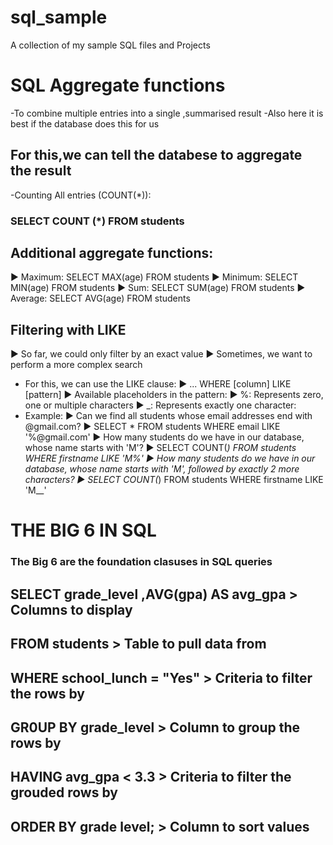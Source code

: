 # sql_sample
A collection of my sample SQL files and Projects

# SQL Aggregate functions
-To combine multiple entries into a single ,summarised result
-Also here it is best if the database does this for us
## For this,we can tell the databese to aggregate the result
-Counting All entries (COUNT(*)):
### SELECT COUNT (*) FROM students

## Additional aggregate functions: 
▶ Maximum: SELECT MAX(age) FROM students
▶ Minimum: SELECT MIN(age) FROM students 
▶ Sum: SELECT SUM(age) FROM students 
▶ Average: SELECT AVG(age) FROM students

## Filtering with LIKE
▶ So far, we could only filter by an exact value 
▶ Sometimes, we want to perform a more complex search 
- For this, we can use the LIKE clause: 
▶ ... WHERE [column] LIKE [pattern] 
▶ Available placeholders in the pattern: 
▶ %: Represents zero, one or multiple characters 
▶ _: Represents exactly one character: 
- Example: 
▶ Can we find all students whose email addresses end with @gmail.com? 
▶ SELECT * FROM students WHERE email LIKE '%@gmail.com' 
▶ How many students do we have in our database, whose name starts with 'M'? 
▶ SELECT COUNT(*) FROM students WHERE firstname LIKE 'M%' 
▶ How many students do we have in our database, whose name starts with 'M', followed 
by exactly 2 more characters? 
▶ SELECT COUNT(*) FROM students WHERE firstname LIKE 'M__'

# THE BIG 6 IN SQL

### The Big 6 are the foundation clasuses in SQL queries

## SELECT grade_level ,AVG(gpa) AS avg_gpa  > Columns to display
## FROM students > Table to pull data from
## WHERE school_lunch = "Yes" > Criteria to filter the rows by
## GR0UP BY grade_level > Column to group the rows by
## HAVING avg_gpa < 3.3 > Criteria to filter the grouded rows by
## ORDER BY grade level; > Column to sort values


